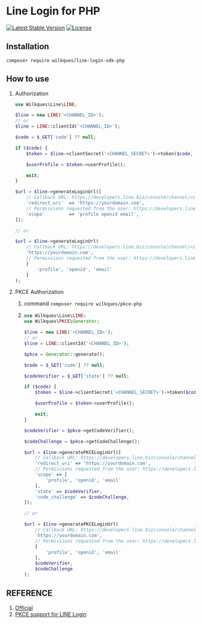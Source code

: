 # Line Login for PHP

[![Latest Stable Version](https://poser.pugx.org/wilkques/line-login-sdk-php/v/stable)](https://packagist.org/packages/wilkques/line-login-sdk-php)
[![License](https://poser.pugx.org/wilkques/line-login-sdk-php/license)](https://packagist.org/packages/wilkques/line-login-sdk-php)

## Installation
````
composer require wilkques/line-login-sdk-php
````
## How to use
1. Authorization
    ````php
    use Wilkques\Line\LINE;

    $line = new LINE('<CHANNEL_ID>');
    // or
    $line = LINE::clientId('<CHANNEL_ID>');

    $code = $_GET['code'] ?? null;

    if ($code) {
        $token = $line->clientSecret('<CHANNEL_SECRET>')->token($code, '<REDIRECT_URI>');

        $userProfile = $token->userProfile();

        exit;
    }

    $url = $line->generateLoginUrl([
        // Callback URL: https://developers.line.biz/console/channel/<channel id>/line-login
        'redirect_uri'  => 'https://yourdomain.com',
        // Permissions requested from the user: https://developers.line.biz/en/docs/line-login/integrate-line-login/#scopes
        'scope'         => 'profile openid email',
    ]);

    // or

    $url = $line->generateLoginUrl(
        // Callback URL: https://developers.line.biz/console/channel/<channel id>/line-login
        'https://yourdomain.com',
        // Permissions requested from the user: https://developers.line.biz/en/docs/line-login/integrate-line-login/#scopes
        [
            'profile', 'openid', 'email'
        ]
    );
    ````

1. PKCE Authorization
    1. command `composer require wilkques/pkce-php`
    1.  ```php
        use Wilkques\Line\LINE;
        use Wilkques\PKCE\Generator;

        $line = new LINE('<CHANNEL_ID>');
        // or
        $line = LINE::clientId('<CHANNEL_ID>');

        $pkce = Generator::generate();

        $code = $_GET['code'] ?? null;
        
        $codeVerifier = $_GET['state'] ?? null;

        if ($code) {
            $token = $line->clientSecret('<CHANNEL_SECRET>')->token($code, '<REDIRECT_URI>', $codeVerifier);

            $userProfile = $token->userProfile();

            exit;
        }

        $codeVerifier = $pkce->getCodeVerifier();

        $codeChallenge = $pkce->getCodeChallenge();

        $url = $line->generatePKCELoginUrl([
            // Callback URL: https://developers.line.biz/console/channel/<channel id>/line-login
            'redirect_uri' => 'https://yourdomain.com',
            // Permissions requested from the user: https://developers.line.biz/en/docs/line-login/integrate-line-login/#scopes
            'scope' => [
                'profile', 'openid', 'email'
            ], 
            'state' => $codeVerifier, 
            'code_challenge' => $codeChallenge,
        ]);

        // or

        $url = $line->generatePKCELoginUrl(
            // Callback URL: https://developers.line.biz/console/channel/<channel id>/line-login
            'https://yourdomain.com',
            // Permissions requested from the user: https://developers.line.biz/en/docs/line-login/integrate-line-login/#scopes
            [
                'profile', 'openid', 'email'
            ], 
            $codeVerifier, 
            $codeChallenge
        );
        ```

## REFERENCE

1. [Official](https://developers.line.biz/en/reference/line-login/)
1. [PKCE support for LINE Login](https://developers.line.biz/en/docs/line-login/integrate-pkce/)
